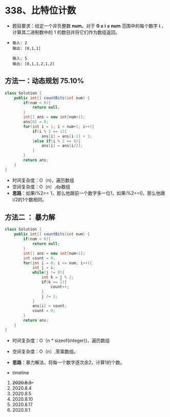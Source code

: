 # 338、比特位计数

- 题目要求：给定一个非负整数 **num**。对于 **0 ≤ i ≤ num** 范围中的每个数字 **i** ，计算其二进制数中的 1 的数目并将它们作为数组返回。

- ```
  输入: 2
  输出: [0,1,1]
  
  输入: 5
  输出: [0,1,1,2,1,2]
  ```





## 方法一：动态规划 75.10%

```java
class Solution {
    public int[] countBits(int num) {
        if(num < 0){
            return null;
        }
        int[] ans = new int[num+1];
        ans[0] = 0;
        for(int i = 1; i < num+1; i++){
            if(i % 2 == 1){
                ans[i] = ans[i-1] + 1;
            }else if(i % 2 == 0){
                ans[i] = ans[i/2];
            }
        }
        return ans;
    }
}
```

- 时间复杂度：O（n)，遍历数组
- 空间复杂度：O（n）,dp数组
- **思路**：如果i%2== 1，那么他跟前一个数字多一位1，如果i%2==0，那么他跟i/2的1个数相同。



## 方法二 ： 暴力解

```java
class Solution {
    public int[] countBits(int num) {
        if(num < 0){
            return null;
        }
        int[] ans = new int[num+1];
        int count = 0;
        for(int i = 0; i <= num; i++){
            int j = i;
            while(j != 0){
                int k = j % 2;
                if(k == 1){
                    count++;
                }
                j /= 2;
            }
            ans[i] = count;
            count = 0;
        }
        return ans;
    }
}
```

- 时间复杂度：O（n * sizeof(integer))，遍历数组
- 空间复杂度：O（n）,答案数组。
- **思路**：暴力解法，将每一个数字逐次余2，计算1的个数。



- timeline

1. ~~2020.8.3-~~
2. 2020.8.4
3. 2020.8.5
4. 2020.8.10
5. 2020.8.17
6. 2020.9.1